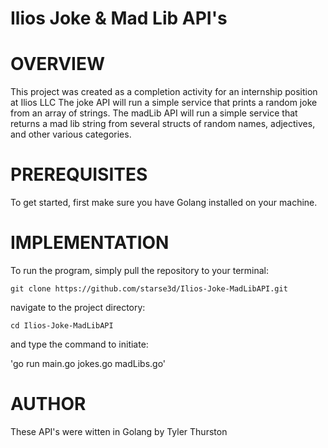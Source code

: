 # Ilios Joke & Mad Lib API's

# OVERVIEW
This project was created as a completion activity for an internship position at Ilios LLC
The joke API will run a simple service that prints a random joke from an array of strings.
The madLib API will run a simple service that returns a mad lib string from several structs of random names, adjectives, and other various categories.

# PREREQUISITES
To get started, first make sure you have Golang installed on your machine.

# IMPLEMENTATION
To run the program, simply pull the repository to your terminal:

`git clone https://github.com/starse3d/Ilios-Joke-MadLibAPI.git`

navigate to the project directory:

`cd Ilios-Joke-MadLibAPI`

and type the command to initiate:

'go run main.go jokes.go madLibs.go'

# AUTHOR
These API's were witten in Golang by Tyler Thurston
